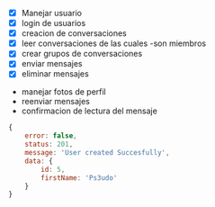 - [x] Manejar usuario
- [x] login de usuarios
- [x] creacion de conversaciones
- [x] leer conversaciones de las cuales -son miembros
- [x] crear grupos de conversaciones
- [x] enviar mensajes
- [x] eliminar mensajes

- manejar fotos de perfil
- reenviar mensajes
- confirmacion de lectura del mensaje

```Javascript
{
    error: false,
    status: 201,
    message: 'User created Succesfully',
    data: {
        id: 5,
        firstName: 'Ps3udo'
    }
}
